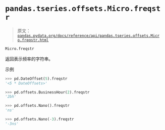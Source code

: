 # `pandas.tseries.offsets.Micro.freqstr`

> 原文：[`pandas.pydata.org/docs/reference/api/pandas.tseries.offsets.Micro.freqstr.html`](https://pandas.pydata.org/docs/reference/api/pandas.tseries.offsets.Micro.freqstr.html)

```py
Micro.freqstr
```

返回表示频率的字符串。

示例

```py
>>> pd.DateOffset(5).freqstr
'<5 * DateOffsets>' 
```

```py
>>> pd.offsets.BusinessHour(2).freqstr
'2bh' 
```

```py
>>> pd.offsets.Nano().freqstr
'ns' 
```

```py
>>> pd.offsets.Nano(-3).freqstr
'-3ns' 
```
